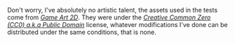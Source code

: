 Don't worry, I've absolutely no artistic talent, the assets used in the tests
come from [_Game Art 2D_][1].  They were under the 
[_Creative Common Zero (CC0) a.k.a Public Domain_][2]
license, whatever modifications I've done can be distributed under the same
conditions, that is none.

[1]: https://www.gameart2d.com
[2]: https://creativecommons.org/publicdomain/zero/1.0/
